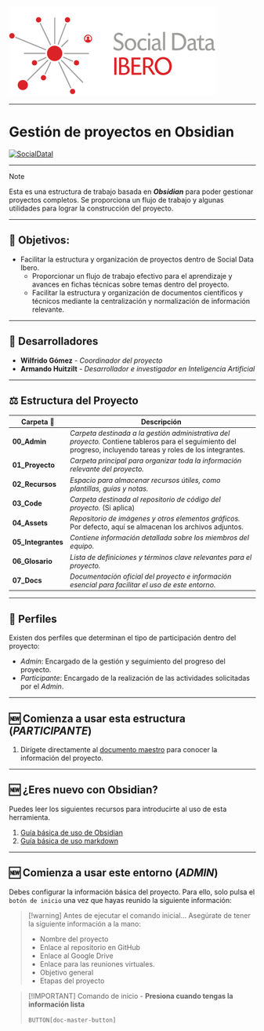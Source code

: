 ![Texto Alternativo](04_Assets/favicon.svg)

---
# Gestión de proyectos en Obsidian

[![SocialDataI](https://img.shields.io/badge/SocialData-Ibero.mx-red)](https://socialdata.ibero.mx/) 

---

> [!note]  
> Esta es una estructura de trabajo basada en _**Obsidian**_ para poder gestionar proyectos completos. Se proporciona un flujo de trabajo y algunas utilidades para lograr la construcción del proyecto.

---
## 🎯 **Objetivos**:

- Facilitar la estructura y organización de proyectos dentro de Social Data Ibero.
	-  Proporcionar un flujo de trabajo efectivo para el aprendizaje y avances en fichas técnicas sobre temas dentro del proyecto.
	-  Facilitar la estructura y organización de documentos científicos y técnicos mediante la centralización y normalización de información relevante.

---
## 👥 Desarrolladores

- **Wilfrido Gómez** - *Coordinador del proyecto*
- **Armando Huitzilt** - *Desarrollador e investigador en Inteligencia Artificial*

---
## ⚖️ Estructura del Proyecto

| **Carpeta** 📁     | **Descripción**                                                                                                                                                 |
| ------------------ | --------------------------------------------------------------------------------------------------------------------------------------------------------------- |
| **00_Admin**       | _Carpeta destinada a la gestión administrativa del proyecto._ Contiene tableros para el seguimiento del progreso, incluyendo tareas y roles de los integrantes. |
| **01_Proyecto**    | _Carpeta principal para organizar toda la información relevante del proyecto._                                                                                  |
| **02_Recursos**    | _Espacio para almacenar recursos útiles, como plantillas, guías y notas._                                                                                       |
| **03_Code**        | _Carpeta destinada al repositorio de código del proyecto._ (Si aplica)                                                                                          |
| **04_Assets**      | _Repositorio de imágenes y otros elementos gráficos._ Por defecto, aquí se almacenan los archivos adjuntos.                                                     |
| **05_Integrantes** | _Contiene información detallada sobre los miembros del equipo._                                                                                                 |
| **06_Glosario**    | _Lista de definiciones y términos clave relevantes para el proyecto._                                                                                           |
| **07_Docs**        | _Documentación oficial del proyecto e información esencial para facilitar el uso de este entorno._                                                              |

---
## 👥 Perfiles

Existen dos perfiles que determinan el tipo de participación dentro del proyecto:
- _Admin_: Encargado de la gestión y seguimiento del progreso del proyecto.
- _Participante_: Encargado de la realización de las actividades solicitadas por el _Admin_.


---
## 🆕 Comienza a usar esta estructura (_PARTICIPANTE_)

1. Dirígete directamente al [documento maestro](02_Recursos/Plantillas/doc_maestro.md) para conocer la información del proyecto.

---
## 🆕 ¿Eres nuevo con Obsidian?

Puedes leer los siguientes recursos para introducirte al uso de esta herramienta.

1. [Guía básica de uso de Obsidian](02_Recursos/Guias/guia_obsidian)
2. [Guía básica de uso markdown](02_Recursos/Guias/guia_markdown)

---
## 🆕 Comienza a usar este entorno (_ADMIN_)

Debes configurar la información básica del proyecto. Para ello, solo pulsa el `botón de inicio` una vez que hayas reunido la siguiente información:

> [!warning] Antes de ejecutar el comando inicial...
>Asegúrate de tener la siguiente información a la mano:
>- Nombre del proyecto
>- Enlace al repositorio en GitHub
>- Enlace al Google Drive
>- Enlace para las reuniones virtuales.
>- Objetivo general
>- Etapas del proyecto

> [!IMPORTANT] Comando de inicio - **Presiona cuando tengas la información lista**
>
>`BUTTON[doc-master-button]`
